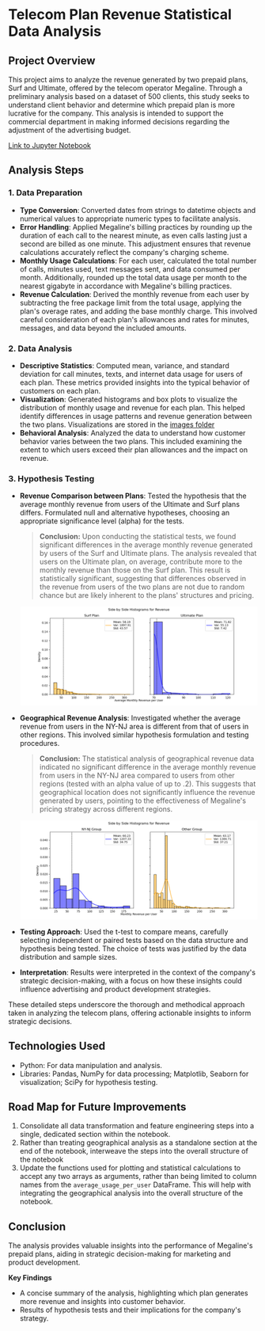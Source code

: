 # Telecom Plan Revenue Statistical Data Analysis

## Project Overview

This project aims to analyze the revenue generated by two prepaid plans, Surf and Ultimate, offered by the telecom operator Megaline. Through a preliminary analysis based on a dataset of 500 clients, this study seeks to understand client behavior and determine which prepaid plan is more lucrative for the company. This analysis is intended to support the commercial department in making informed decisions regarding the adjustment of the advertising budget.

[Link to Jupyter Notebook](Telecom_SDA.ipynb)


## Analysis Steps

### 1. Data Preparation

- **Type Conversion**: Converted dates from strings to datetime objects and numerical values to appropriate numeric types to facilitate analysis.
- **Error Handling**: Applied Megaline's billing practices by rounding up the duration of each call to the nearest minute, as even calls lasting just a second are billed as one minute. This adjustment ensures that revenue calculations accurately reflect the company's charging scheme.
- **Monthly Usage Calculations**: For each user, calculated the total number of calls, minutes used, text messages sent, and data consumed per month. Additionally, rounded up the total data usage per month to the nearest gigabyte in accordance with Megaline's billing practices.
- **Revenue Calculation**: Derived the monthly revenue from each user by subtracting the free package limit from the total usage, applying the plan's overage rates, and adding the base monthly charge. This involved careful consideration of each plan's allowances and rates for minutes, messages, and data beyond the included amounts.

### 2. Data Analysis

- **Descriptive Statistics**: Computed mean, variance, and standard deviation for call minutes, texts, and internet data usage for users of each plan. These metrics provided insights into the typical behavior of customers on each plan.
- **Visualization**: Generated histograms and box plots to visualize the distribution of monthly usage and revenue for each plan. This helped identify differences in usage patterns and revenue generation between the two plans. Visualizations are stored in the [images folder](./images)
- **Behavioral Analysis**: Analyzed the data to understand how customer behavior varies between the two plans. This included examining the extent to which users exceed their plan allowances and the impact on revenue.

### 3. Hypothesis Testing

- **Revenue Comparison between Plans**: Tested the hypothesis that the average monthly revenue from users of the Ultimate and Surf plans differs. Formulated null and alternative hypotheses, choosing an appropriate significance level (alpha) for the tests.

    > **Conclusion:** Upon conducting the statistical tests, we found significant differences in the average monthly revenue generated by users of the Surf and Ultimate plans. The analysis revealed that users on the Ultimate plan, on average, contribute more to the monthly revenue than those on the Surf plan. This result is statistically significant, suggesting that differences observed in the revenue from users of the two plans are not due to random chance but are likely inherent to the plans' structures and pricing.

    ![Revenue Distribution Side by Side](./images/side_by_side_density_revenue.png)


- **Geographical Revenue Analysis**: Investigated whether the average revenue from users in the NY-NJ area is different from that of users in other regions. This involved similar hypothesis formulation and testing procedures.

    > **Conclusion:** The statistical analysis of geographical revenue data indicated no significant difference in the average monthly revenue from users in the NY-NJ area compared to users from other regions (tested with an alpha value of up to .2). This suggests that geographical location does not significantly influence the revenue generated by users, pointing to the effectiveness of Megaline's pricing strategy across different regions.

    ![NY|NJ VS All Other States Distribution Side by Side](./images/side_by_side_density_NY|NJ_VS_other_revenue.png)


- **Testing Approach**: Used the t-test to compare means, carefully selecting independent or paired tests based on the data structure and hypothesis being tested. The choice of tests was justified by the data distribution and sample sizes.
- **Interpretation**: Results were interpreted in the context of the company's strategic decision-making, with a focus on how these insights could influence advertising and product development strategies.

These detailed steps underscore the thorough and methodical approach taken in analyzing the telecom plans, offering actionable insights to inform strategic decisions.

## Technologies Used

- Python: For data manipulation and analysis.
- Libraries: Pandas, NumPy for data processing; Matplotlib, Seaborn for visualization; SciPy for hypothesis testing.

## Road Map for Future Improvements

1. Consolidate all data transformation and feature engineering steps into a single, dedicated section within the notebook. 
2. Rather than treating geographical analysis as a standalone section at the end of the notebook, interweave the steps into the overall structure of the notebook
3. Update the functions used for plotting and statistical calculations to accept any two arrays as arguments, rather than being limited to column names from the `average_usage_per_user` DataFrame. This will help with integrating the geographical analysis into the overall structure of the notebook. 

## Conclusion

The analysis provides valuable insights into the performance of Megaline's prepaid plans, aiding in strategic decision-making for marketing and product development.

**Key Findings**

- A concise summary of the analysis, highlighting which plan generates more revenue and insights into customer behavior.
- Results of hypothesis tests and their implications for the company's strategy.